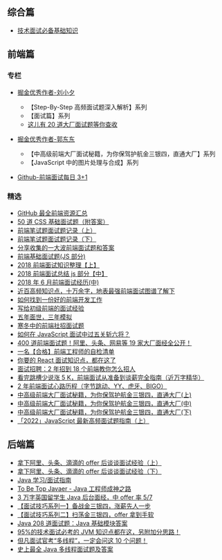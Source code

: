 ## 综合篇

- [技术面试必备基础知识](https://github.com/CyC2018/CS-Notes)

## 前端篇

### 专栏

- [掘金优秀作者-刘小夕](https://juejin.im/user/5c6256596fb9a049bd42c770/posts)

  - 【Step-By-Step 高频面试题深入解析】系列
  - 【面试篇】系列
  - [这儿有 20 道大厂面试题等你查收](https://juejin.im/post/5d124a12f265da1b9163a28d)

- [掘金优秀作者-郭东东](https://juejin.im/user/57726622165abd005492ee87/posts)

  - 【中高级前端大厂面试秘籍，为你保驾护航金三银四，直通大厂】系列
  - 【JavaScript 中的图片处理与合成】系列

- [Github-前端面试每日 3+1<fe-interview>](https://github.com/haizlin/fe-interview)

### 精选

- [GitHub 最全前端资源汇总](https://helloqingfeng.github.io/front-end-index/index.html)
- [50 道 CSS 基础面试题（附答案）](https://juejin.im/entry/5ad2d3bff265da237a4d75dd)
- [前端笔试题面试题记录（上）](https://juejin.im/post/5aad40e4f265da237f1e12ed)
- [前端笔试题面试题记录（下）](https://juejin.im/post/5ac984646fb9a028c8131e11)
- [分享收集的一大波前端面试题和答案](https://juejin.im/entry/5a9d0f05f265da239b40eb7c)
- [前端基础面试题(JS 部分)](https://juejin.im/entry/598c003c6fb9a03c367d054e)
- [2018 前端面试知识整理【上】](https://juejin.im/post/5b2a6d7be51d4558ae19d22c)
- [2018 前端面试总结 js 部分【中】](https://juejin.im/post/5b2f4eb9e51d4558cc35c289)
- [2018 年 6 月前端面试经历(中)](https://juejin.im/post/5b3b70ea6fb9a04fe91a5039)
- [近百高频知识点，十万余字，地表最强前端面试图谱了解下](https://yuchengkai.cn/docs/zh/frontend/)
- [如何找到一份好的前端开发工作](https://mp.weixin.qq.com/s/Cs3BZEBZEV79hP7qFujOWg)
- [写给初级前端的面试经验](https://mp.weixin.qq.com/s/UD0cuGhJnPzgHkwWlNTzQQ)
- [五年面世，三年模拟](https://juejin.im/post/5ca0425e51882567ce181037)
- [寒冬中的前端社招面试题](https://juejin.im/post/5c8f30606fb9a070ef60996d)
- [如何在 JavaScript 面试中过五关斩六将？](https://mp.weixin.qq.com/s/hon5mR--sXxaE-TbDOlEHw)
- [400 道前端面试题！阿里、头条、网易等 19 家大厂面经全公开！](https://mp.weixin.qq.com/s/iXg1Sadz2yQ-rWQfstVW7g)
- [一名【合格】前端工程师的自检清单](https://juejin.im/post/5cc1da82f265da036023b628)
- [你要的 React 面试知识点，都在这了](https://juejin.im/post/5cf0733de51d4510803ce34e)
- [面试招聘：2 年招到 18 个前端教你怎么招人](https://juejin.im/post/5d6f54e9f265da03f66ddf65)
- [看完跳槽少说涨 5 K，前端面试从准备到谈薪完全指南（近万字精华）](https://juejin.im/post/5dfef50751882512444027eb)
- [2 年前端面试心路历程（字节跳动、YY、虎牙、BIGO）](https://mp.weixin.qq.com/s/OkL39kD-Bb6p1h0q2OgSWQ)
- [中高级前端大厂面试秘籍，为你保驾护航金三银四，直通大厂(上)](https://juejin.cn/post/6844903776512393224)
- [中高级前端大厂面试秘籍，为你保驾护航金三银四，直通大厂(中)](https://juejin.cn/post/6844903801153945608)
- [中高级前端大厂面试秘籍，为你保驾护航金三银四，直通大厂(下)](https://juejin.cn/post/6844903830979608584)
- [「2022」JavaScript 最新高频面试题指南（上）](https://juejin.cn/post/7164928163774988302)

## 后端篇

- [拿下阿里、头条、滴滴的 offer 后谈谈面试经验（上）](https://mp.weixin.qq.com/s/UNNPuH9aMO0Pw4rY9rhX3Q)
- [拿下阿里、头条、滴滴的 offer 后谈谈面试经验（下）](https://mp.weixin.qq.com/s/KtB1mpiZQMRhYyYiz5Xcsw)
- [Java 学习/面试指南](https://github.com/Snailclimb/JavaGuide)
- [To Be Top Javaer - Java 工程师成神之路](https://github.com/hollischuang/toBeTopJavaer)
- [3 万字英国留学生 Java 后台面经，中 offer 率 5/7](https://www.nowcoder.com/discuss/149285)
- [【面试技巧系列一】备战金三银四，涨薪先人一步](<https://www.imooc.com/article/279293(含通用、Java、前端、数据结构和算法)>)
- [【面试技巧系列二】扫荡金三银四，offer 拿到手软](<https://www.imooc.com/article/281607(含Python、PHP、安卓、iOS)>)
- [Java 208 道面试题：Java 基础模块答案](https://www.imooc.com/article/281496)
- [95%的技术面试必考的 JVM 知识点都在这，另附加分思路！](https://mp.weixin.qq.com/s/4CE3VS7NZAUf8nBWF8T14w)
- [但凡面试官考“多线程”，一定会问这 10 个问题！](https://mp.weixin.qq.com/s/9MbZG1qPm54hPpj4n1RwEw)
- [史上最全 Java 多线程面试题及答案](https://mp.weixin.qq.com/s/0CI9od4DIxRrmOGFJw0SuQ)
